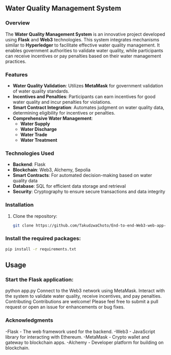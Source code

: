 ## Water Quality Management System

### Overview
The **Water Quality Management System** is an innovative project developed using **Flask** and **Web3** technologies. This system integrates mechanisms similar to **Hyperledger** to facilitate effective water quality management. It enables government authorities to validate water quality, while participants can receive incentives or pay penalties based on their water management practices.

### Features
- **Water Quality Validation**: Utilizes **MetaMask** for government validation of water quality standards.
- **Incentives and Penalties**: Participants can earn incentives for good water quality and incur penalties for violations.
- **Smart Contract Integration**: Automates judgment on water quality data, determining eligibility for incentives or penalties.
- **Comprehensive Water Management**:
  - **Water Supply**
  - **Water Discharge**
  - **Water Trade**
  - **Water Treatment**

### Technologies Used
- **Backend**: Flask
- **Blockchain**: Web3, Alchemy, Sepolia
- **Smart Contracts**: For automated decision-making based on water quality data
- **Database**: SQL for efficient data storage and retrieval
- **Security**: Cryptography to ensure secure transactions and data integrity

### Installation
1. Clone the repository:
   ```bash
   git clone https://github.com/TakudzwaChoto/End-to-end-Web3-web-app-for-water-quality-management.git
   ```
### Install the required packages:

 ```bash
pip install -r requirements.txt
 ```
## Usage
### Start the Flask application:
python app.py
Connect to the Web3 network using MetaMask.
Interact with the system to validate water quality, receive incentives, and pay penalties.
Contributing
Contributions are welcome! Please feel free to submit a pull request or open an issue for enhancements or bug fixes.

### Acknowledgments
-Flask - The web framework used for the backend.
-Web3 - JavaScript library for interacting with Ethereum.
-MetaMask - Crypto wallet and gateway to blockchain apps.
-Alchemy - Developer platform for building on blockchain.
